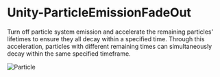 # Unity-ParticleEmissionFadeOut
Turn off particle system emission and accelerate the remaining particles' lifetimes to ensure they all decay within a specified time.
Through this acceleration, particles with different remaining times can simultaneously decay within the same specified timeframe.

![Particle](https://github.com/sr4dev/Unity-ParticleEmissionFadeOut/assets/9159336/d505e598-24af-48b2-92e5-20b908fa9d70)
